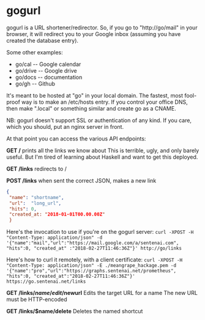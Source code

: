 # gogurl

gogurl is a URL shortener/redirector.
So, if you go to "http://go/mail" in your browser,
it will redirect you to your Google inbox (assuming
you have created the database entry).

Some other examples:
* go/cal -- Google calendar
* go/drive -- Google drive
* go/docs -- documentation
* go/gh -- Github

It's meant to be hosted at "go" in your local domain.
The fastest, most fool-proof way is to make an /etc/hosts entry.
If you control your office DNS, then make ".local" or something similar
and create go as a CNAME.

NB: gogurl doesn't support SSL or authentication of any kind. If you care,
which you should, put an nginx server in front.

At that point you can access the various API endpoints:

**GET /**
  prints all the links we know about
  This is terrible, ugly, and only barely useful.
  But I'm tired of learning about Haskell and want to
  get this deployed.

**GET /links**
  redirects to /

**POST /links**
  when sent the correct JSON, makes a new link
  ```json
  {
   "name": "shortname",
   "url":  "long_url",
   "hits": 0,
   "created_at: "2018-01-01T00.00.00Z"
   }
   ```

Here's the invocation to use if you're on the gogurl server:
   `curl -XPOST -H "Content-Type: application/json" -d '{"name":"mail","url":"https://mail.google.com/a/sentenai.com", "hits":0, "created_at"
:"2018-02-27T11:46:36Z"}' http://go/links`

Here's how to curl it remotely, with a client certificate:
   `curl -XPOST -H "Content-Type: application/json" -E ./meangrape_hackage.pem -d
   '{"name":"pro","url":"https://graphs.sentenai.net/prometheus", "hits":0,
   "created_at":"2018-02-27T11:46:36Z"}' https://go.sentenai.net/links`

**GET /links/$name/edit/$newurl**
  Edits the target URL for a name
  The new URL must be HTTP-encoded

**GET /links/$name/delete**
  Deletes the named shortcut
